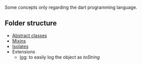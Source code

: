 
Some concepts only regarding the dart programming language.


## Folder structure

- [Abstract classes](lib/_dart/1_abstract_classes/abstract_classes.dart)
- [Mixins](lib/_dart/2_mixins/dart_mixins.dart)
- [Isolates](lib/_dart/3_isolates/dart_isolates.dart)
- Extensions
  - [log](lib/_dart/extensions/log_extension.dart): to easily log the object as _toString_ 